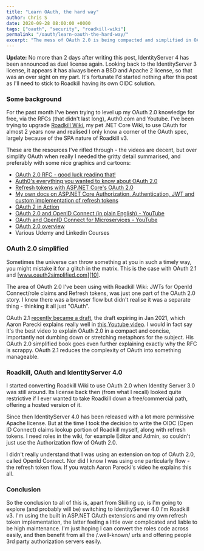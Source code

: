 ```yaml
---
title: "Learn OAuth, the hard way"
author: Chris S
date: 2020-09-28 08:00:00 +0000
tags: ["oauth", "security", "roadkill-wiki"]
permalink: "/oauth/learn-oauth-the-hard-way/"
excerpt: "The mess of OAuth 2.0 is being compacted and simplified in OAuth 2.1, a new Aaron Parecki video explains the mess really well, also helping resolve a year old Roadkill Wiki struggle."
---
```


[0]: https://github.com/roadkillwiki/roadkill_new
[1]: https://tools.ietf.org/html/rfc6749
[2]: https://auth0.com/blog/everything-you-wanted-to-know-about-oauth-2-but-were-too-afraid-to-ask/
[3]: https://www.youtube.com/watch?v=AU0TIOZhGqs
[4]: https://github.com/roadkillwiki/roadkill_new/blob/master/src/Roadkill.Api/Authorization/README.md
[5]: https://learning.oreilly.com/library/view/oauth-2-in/9781617293276/
[6]: https://www.youtube.com/watch?v=996OiexHze0
[7]: https://www.youtube.com/watch?v=BdKmZ7mPNns
[10]: https://oauth2simplified.com/
[11]: https://youtu.be/AwCt2-EHYik
[12]: https://youtu.be/CPbvxxslDTU
[13]: https://tools.ietf.org/html/draft-parecki-oauth-v2-1-03
[14]: https://leastprivilege.com/2020/10/01/the-future-of-identityserver/

**Update:** No more than 2 days after writing this post, IdentityServer 4 has been announced as duel license again. Looking back to the IdentityServer 3 license, it appears it has always been a BSD and Apache 2 license, so that was an over sight on my part. It's fortunate I'd started nothing after this post as I'll need to stick to Roadkill having its own OIDC solution.

### Some background

For the past month I've been trying to level up my OAuth 2.0 knowledge for free, via the RFCs (that didn't last long), Auth0.com and Youtube. I've been trying to upgrade [Roadkill Wiki][0], my pet .NET Core Wiki, to use OAuth for almost 2 years now and realised I only know a corner of the OAuth spec, largely because of the SPA nature of Roadkill v3.

These are the resources I've rifled through - the videos are decent, but over simplify OAuth when really I needed the gritty detail summarised, and preferably with some nice graphics and cartoons:

- [OAuth 2.0 RFC - good luck reading that!][1]
- [Auth0's everything you wanted to know about OAuth 2.0][2]
- [Refresh tokens with ASP.NET Core's OAuth 2.0][3]
- [My own docs on ASP.NET Core Authorization, Authentication, JWT and custom implementation of refresh tokens][4]
- [OAuth 2 in Action][5]
- [OAuth 2.0 and OpenID Connect (in plain English) - YouTube][6]
- [OAuth and OpenID Connect for Microservices - YouTube][7]
- [OAuth 2.0 overview][12]
- Various Udemy and Linkedin Courses

### OAuth 2.0 simplified

Sometimes the universe can throw something at you in such a timely way, you might mistake it for a glitch in the matrix. This is the case with OAuth 2.1 and [www.oauth2simplified.com][10]. 

The area of OAuth 2.0 I've been using with Roadkill Wiki: JWTs for OpenId Connect/role claims and Refresh tokens, was just one part of the OAuth 2.0 story. I knew there was a browser flow but didn't realise it was a separate thing - thinking it all just "OAuth".

OAuth 2.1 [recently became a draft][13], the draft expiring in Jan 2021, which Aaron Parecki explains really well in [this Youtube video][11]. I would in fact say it's the best video to explain OAuth 2.0 in a compact and concise, importantly not dumbing down or stretching metaphors for the subject. His OAuth 2.0 simplified book goes even further explaining exactly why the RFC is scrappy. OAuth 2.1 reduces the complexity of OAuth into something manageable. 

### Roadkill, OAuth and IdentityServer 4.0

I started converting Roadkill Wiki to use OAuth 2.0 when Identity Server 3.0 was still around. Its license back then (from what I recall) looked quite restrictive if I ever wanted to take Roadkill down a free/commercial path, offering a hosted version of it.

Since then IdentityServer 4.0 has been released with a lot more permissive Apache license. But at the time I took the decision to write the OIDC (Open ID Connect) claims lookup portion of Roadkill myself, along with refresh tokens. I need roles in the wiki, for example Editor and Admin, so couldn't just use the Authorization flow of OAuth 2.0.

I didn't really understand that I was using an extension on top of OAuth 2.0, called OpenId Connect. Nor did I know I was using one particularly flow - the refresh token flow. If you watch Aaron Parecki's video he explains this all.

### Conclusion

So the conclusion to all of this is, apart from Skilling up, is I'm going to explore (and probably will be) switching to IdentityServer 4.0 I'm Roadkill v3. I'm using the built in ASP.NET OAuth extensions and my own refresh token implementation, the latter feeling a little over complicated and liable to be high maintenance. I'm just hoping I can convert the roles code across easily, and then benefit from all the /.well-known/ urls and offering people 3rd party authorization servers easily.
